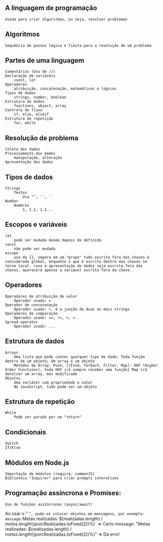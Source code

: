 ## A linguagem de programação
    Usada para criar algoritmos, ou seja, resolver problemas

## Algoritmos
    Sequência de passos lógica e finita para a resolução de um problema

## Partes de uma linguagem
    Comentários (Uso de //)
    Declaração de variáveis
        const, let
    Operadores
        atribuição, concatenação, matemáticos e lógicos
    Tipos de dados
        strings, number, boolean
    Estrutura de dados
        functions, object, array
    Controle de fluxo
        if, else, elseif
    Estrutura de repetição
        for, while

## Resolução de problema
    Coleta dos dados
    Processamento dos dados
        manipulação, alteração
    Apresentação dos dados

## Tipos de dados
    Strings
        Textos
            Usa "", '', ``
    Number
        Numeros
            1, 1.1, 1.2...

## Escopos e variáveis
    let
        pode ser mudada mesmo depois de definida
    const
        não pode ser mudada
    escopo
        uso da {}, separa em um "grupo" tudo escrito fora das chaves é considerado global, enquanto o que é escrito dentro das chaves se torna local. caso a apresentação de dados seja escrita fora das chaves, aparecerá apenas a variável escrita fora da chave.

## Operadores
    Operadores de atribuição de valor
        Operador usado: =
    Operador de concatenação
        Operador usado: +, é a junção de duas ou mais strings
    Operadores de comparação
        Operador usado: ==, !=, >, <. 
    Spread operator
        Operador usado: ...

## Estrutura de dados
    Arrays
        Uma lista que pode conter qualquer tipo de dado; Toda função dentro de um objeto; Um array é um objeto
        Metodos de Array: Push, [(Find, forEach, Filter, Map): HOF (Higher Order Functions), toda HOF irá sempre receber uma função] Map irá devolver um array, mas modificado
    Objetos
        Uma variável com propriedade e valor
        No JavaScript, tudo pode ser um objeto

## Estrutura de repetição
    While
        Pode ser parado por um "return"

## Condicionais
    Switch
    If/Else

## Módulos em Node.js
    Importação de módulos (require, commonJS)
    Biblioteca "Inquirer" para criar prompts interativos

## Programação assíncrona e Promises:
    Uso de funções assíncronas (async/await)

Ao usar o " ` ", pode-se colocar objetos em mensagens, por exemplo:
message: `Metas realizadas: ${realizadas.length} / ${metas.length} (${porcRealizadas.toFixed(2)}%)` => Certo
message: "Metas realizadas: ${realizadas.length} / ${metas.length} (${porcRealizadas.toFixed(2)}%)" => Dá erro!